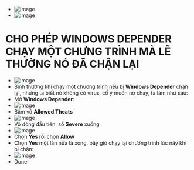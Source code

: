 - ![image](https://github.com/user-attachments/assets/892ab962-1334-4126-9b74-42be48da0f04)
- ![image](https://github.com/BsNgChiThanh/Lich-phong-kham/assets/82578024/d575f08f-29b1-4848-83b0-fb5e88dcb50c)

# CHO PHÉP WINDOWS DEPENDER CHẠY MỘT CHƯNG TRÌNH MÀ LẼ THƯỜNG NÓ ĐÃ CHẶN LẠI #
- ![image](https://github.com/user-attachments/assets/74297ddd-6e12-4916-9b20-fd944cb4dc96)
- Bình thường khi chạy một chương trình nếu bị **Windows Depender** chặn lại, nhưng ta biết nó không có virus, cố ý muốn nó chạy, ta làm như sau:
- Mở **Windows Depender**:
- ![image](https://github.com/user-attachments/assets/0bb86b26-95ae-427a-a3c6-0b1e37f7ad6c)
- Bấm vô **Allowed Theats**
- ![image](https://github.com/user-attachments/assets/9652b4a3-22aa-41f4-9ade-d24bacefc474)
- Vô dòng đầu tiên, sổ **Severe** xuống
- ![image](https://github.com/user-attachments/assets/82f959a7-04f5-44df-abaa-a8b29052a4ad)
- Chọn **Yes** rồi chọn **Allow**
- Chọn **Yes** một lần nữa là xong, bây giờ chạy lại chương trình lúc nãy khi bị chặn:
- ![image](https://github.com/user-attachments/assets/d483986e-485a-4e93-8912-a7c5fc88c71b)
- Done!
